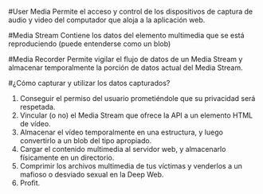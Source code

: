 #User Media
Permite el acceso y control de los dispositivos de captura de audio y video del computador que aloja a la aplicación web.

#Media Stream
Contiene los datos del elemento multimedia que se está reproduciendo (puede entenderse como un blob)

#Media Recorder
Permite vigilar el flujo de datos de un Media Stream y almacenar temporalmente la porción de datos actual del Media Stream.

#¿Cómo capturar y utilizar los datos capturados?
1. Conseguir el permiso del usuario prometiéndole que su privacidad será respetada.
2. Vincular (o no) el Media Stream que ofrece la API a un elemento HTML de vídeo.
3. Almacenar el vídeo temporalmente en una estructura, y luego convertirlo a un blob del tipo apropiado.
4. Cargar el contenido multimedia al servidor web, y almacenarlo físicamente en un directorio.
5. Comprimir los archivos multimedia de tus víctimas y venderlos a un mafioso o desviado sexual en la Deep Web.
6. Profit.
